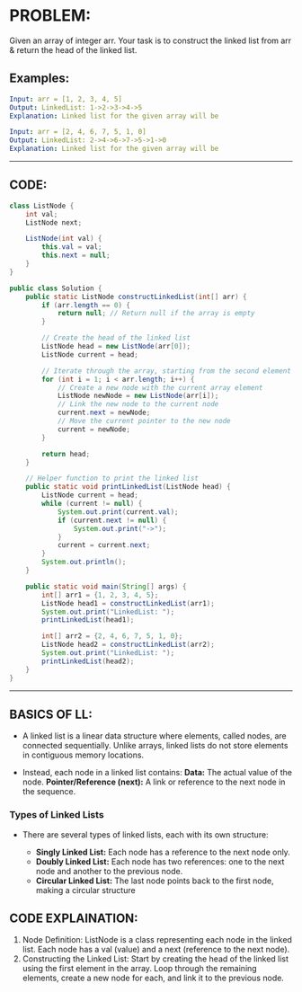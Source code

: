 # PROBLEM:
Given an array of integer arr. Your task is to construct the linked list from arr & return the head of the linked list.

## Examples:

````yaml
Input: arr = [1, 2, 3, 4, 5]
Output: LinkedList: 1->2->3->4->5
Explanation: Linked list for the given array will be

Input: arr = [2, 4, 6, 7, 5, 1, 0]
Output: LinkedList: 2->4->6->7->5->1->0
Explanation: Linked list for the given array will be
````

--------------------------------------------------------------------------------------------------

## CODE:

````java
class ListNode {
    int val;
    ListNode next;

    ListNode(int val) {
        this.val = val;
        this.next = null;
    }
}

public class Solution {
    public static ListNode constructLinkedList(int[] arr) {
        if (arr.length == 0) {
            return null; // Return null if the array is empty
        }

        // Create the head of the linked list
        ListNode head = new ListNode(arr[0]);
        ListNode current = head;

        // Iterate through the array, starting from the second element
        for (int i = 1; i < arr.length; i++) {
            // Create a new node with the current array element
            ListNode newNode = new ListNode(arr[i]);
            // Link the new node to the current node
            current.next = newNode;
            // Move the current pointer to the new node
            current = newNode;
        }

        return head;
    }

    // Helper function to print the linked list
    public static void printLinkedList(ListNode head) {
        ListNode current = head;
        while (current != null) {
            System.out.print(current.val);
            if (current.next != null) {
                System.out.print("->");
            }
            current = current.next;
        }
        System.out.println();
    }

    public static void main(String[] args) {
        int[] arr1 = {1, 2, 3, 4, 5};
        ListNode head1 = constructLinkedList(arr1);
        System.out.print("LinkedList: ");
        printLinkedList(head1);

        int[] arr2 = {2, 4, 6, 7, 5, 1, 0};
        ListNode head2 = constructLinkedList(arr2);
        System.out.print("LinkedList: ");
        printLinkedList(head2);
    }
}
````

----------------------------------------------------------------------------------------------------

## BASICS OF LL:
- A linked list is a linear data structure where elements, called nodes, are connected sequentially. 
Unlike arrays, linked lists do not store elements in contiguous memory locations. 

- Instead, each node in a linked list contains:
**Data:** The actual value of the node.
**Pointer/Reference (next):** A link or reference to the next node in the sequence.

### Types of Linked Lists

- There are several types of linked lists, each with its own structure:
  
    - **Singly Linked List:** Each node has a reference to the next node only.
    - **Doubly Linked List:** Each node has two references: one to the next node and another to the previous node.
    - **Circular Linked List:** The last node points back to the first node, making a circular structure

## CODE EXPLAINATION:

1. Node Definition: ListNode is a class representing each node in the linked list. Each node has a val (value) and a next (reference to the next node).
2. Constructing the Linked List:
Start by creating the head of the linked list using the first element in the array.
Loop through the remaining elements, create a new node for each, and link it to the previous node.
